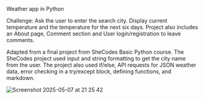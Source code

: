 Weather app in Python

Challenge: Ask the user to enter the search city. Display current temperature and the temperature for the next six days. Project also includes an About page, Comment section and User login/registration to leave comments.

Adapted from a final project from SheCodes Basic Python course. The SheCodes project used input and string formatting to get the city name from the user. The project also used if/else, API requests for JSON weather data, error checking in a try/except block, defining functions, and markdown.


![Screenshot 2025-05-07 at 21 25 42](https://github.com/user-attachments/assets/51d9b26c-fe25-48a3-b59c-ebba2f84c70c)
